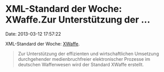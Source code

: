XML-Standard der Woche: XWaffe.Zur Unterstützung der \...
=========================================================

Date: 2013-03-12 17:57:22

XML-Standard der Woche:
[XWaffe](https://www.xrepository.deutschland-online.de/Inhalt/urn:uuid:d6305768-2578-40c7-a32b-985b393e9e59.xhtml).

> Zur Unterstützung der effizienten und wirtschaftlichen Umsetzung
> durchgehender medienbruchfreier elektronischer Prozesse im deutschen
> Waffenwesen wird der Standard XWaffe erstellt.
